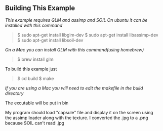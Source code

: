 
Building This Example
---------------------

*This example requires GLM and assimp and SOIL*
*On ubuntu it can be installed with this command*

>$ sudo apt-get install libglm-dev
>$ sudo apt-get install libassimp-dev
>$ sudo apt-get install libsoil-dev

*On a Mac you can install GLM with this command(using homebrew)*
>$ brew install glm

To build this example just 

>$ cd build
>$ make

*If you are using a Mac you will need to edit the makefile in the build directory*

The excutable will be put in bin

My program should load "capsule" file and display it on the screen using the assimp loader along with the texture. I converted the .jpg to a .png because SOIL can't read .jpg
